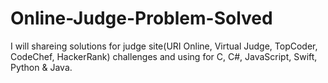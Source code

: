 # Online-Judge-Problem-Solved
I will shareing solutions for judge site(URI Online, Virtual Judge, TopCoder, CodeChef, HackerRank) challenges and using for C, C#, JavaScript, Swift, Python &amp; Java.
